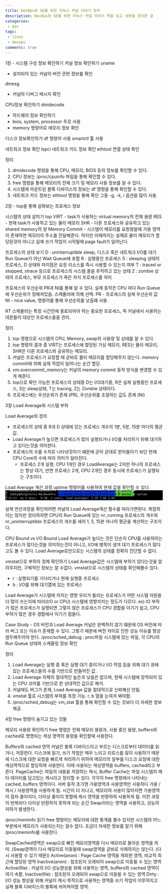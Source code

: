 ```yaml
---
title: DevOps와 SE를 위한 리눅스 커널 이야기 정리
description: DevOps와 SE를 위한 리눅스 커널 이야기 책을 읽고 내용을 정리한 글
categories:
 - dev
tags:
 - linux
 - devops
comments: true
---
```



1장 - 시스템 구성 정보 확인하기
커널 정보 확인하기
uname 
- 설치되어 있는 커널의 버전 관련 정보를 확인

dmesg 
- 커널의 디버그 메시지 확인

CPU정보 확인하기
dmidecode
- 하드웨어 정보 확인하기
- bios, system, processor 주로 사용
- memory 명령어로 메모리 정보 확인

디스크 정보확인하기
df 명령어 사용
smartctl 툴 사용

네트워크 정보 확인
lspci 네트워크 카드 정보 확인
ethtool 연결 상태 확인

정리
1. dmidecode 명령을 통해 CPU, 메모리, BIOS 등의 정보를 확인할 수 있다.
2. CPU 정보는 /proc/cpuinfo 파일을 통해 확인할 수 있다.
3. free 명령을 통해 메모리의 전체 크기 및 메모리 사용 정보를 알 수 있다.
4. 시스템에 마운트된 블록 디바이스의 정보는 df 명령을 통해 확인할 수 있다.
5. 네트워크 카드 정보는 ethtool 명령을 통해 확인 그중 -g, -k, i 옵션을 많이 사용.

2장 - top을 통해 살펴보는 프로세스 정보

시스템의 상태 살피기 
top 
VIRT - task가 사용하는 virtual memory의 전체 용량
RES - 현재 task가 사용하고 있는 물리 메모리
SHR - 다른 프로세스와 공유하고 있는 shared memory의 양
Memory Commit - 시스템이 메모리를 요청했을때 가용 영역이 존재하면 메모리의 주소를 전달해준다. 하지만 이때까지는 실제로 물리 메모리가 할당된것이 아니고 실제 쓰기 작업이 시작될때 page fault가 일어난다. 

프로세스의 상태 보기
D : uninterruptible sleep, 디스크 혹은 네트워크 I/O를 대기 Run Queue가 아닌 Wait Queue에 포함
R : 실행중인 프로세스
S : sleeping 상태의 프로세스, D 상태와 차이점은 요청 리소스를 즉시 사용할 수 있는지 여부
T : traced or stopped, strace 등으로 프로세스의 시스템 콜을 추적하고 있는 상태
Z : zombie 상태의 프로세스, 부모 프로세스가 죽은 자식 프로세스를 의미

프로세스의 우선순위
PR과 NI를 통해 알 수 있다. 
실제 동작은 CPU 마다 Run Queue에 우선순위가 정해져있음. 스케줄러에 의해 선택. 
PR - 프로세스의 실제 우선순위 값
NI - nice value, 명령어를 통해 우선순위를 낮출떄 사용.

RT 스케줄러는 특정 시간안에 종료되어야 하는 중요한 프로세스, 즉 커널에서 사용하는 데몬들이 대상인 프로세스들을 관리. 

정리
1. top 명령으로 시스템의 CPU, Memory, swap의 사용량 및 상태를 알 수 있다.
2. top 명령의 결과 중 VIRT는 프로세스에 할당된 가상 메모리, RES는 물리 메모리, SHR은 다른 프로세스와 공유하는 메모리.
3. 커널은 프로세스가 요청할 때 곧바로 물리 메모리를 할당해주지 않는다. memory commit에 의해 실제 작업이 일어나는 순간 할당. 
4. vm.overcommit_memory는 커널의 memory commit 동작 방식을 변경할 수 있게 해준다. 
5. top으로 확인 가능한 프로세스의 상태중 D는 I/O대기중, R은 실제 실행중인 프로세스, S는 sleep상태, T는 tracing, Z는 Zombie 상태이다. 
6. 프로세스에는 우선순위가 존재 (PR), 우선순위를 조절하는 값도 존재 (NI)

3장 Load Average와 시스템 부하

Load Average의 정의
- 프로세스의 상태 중 R과 D 상태에 있는 프로세스 개수의 1분, 5분, 15분 마다의 평균값. 
- Load Average가 높으면 프로세스가 많이 실행되거나 I/O를 처리하기 위해 대기하고 있다는것을 의미한다. 
- 프로세스의 수를 수치로 나타낸것이기 떄문에 곧이 곧대로 받아들이기 보단 현재 CPU Core의 수에 따라 의미가 달라진다. 
  - 프로세스 2개 실행, CPU 1개인 경우 LoadAverage는 2지만 하나의 프로세스는 항상 대기, 반면 프로세스 2개, CPU 2개인 경우 동시에 프로세스가 실행되는 구조이다. 

Load Average 계산 과정
uptime 명령어를 사용하여 현재 값을 확인할 수 있다. 
![uptime](/assets/images/post/linux-kernel/linux-kernel01.png)

실제 연산과정을 확인하려면 커널의 Load Average계산 함수를 따라가면된다. 
복잡하지는 않지만 정리하자면 CPU의 Run Queue에 있는 nr_running 프로세스의 개수와 nr_uninterruptible 프로세스의 개수를 세어 1, 5, 15분 마나의 평균을 계산하는 구조이다. 

CPU Bound vs I/O Bound
Load Average가 높다는 것은 단순히 CPU를 사용하려는 프로세스가 많다는것을 의미하는것이 아니고, I/O에 병목이 생겨 대기 프로세스가 많다고도 볼 수 있다. 
Load Average로만으로는 시스템의 상태를 정확히 진단할 수 없다.

vmstat으로 부하의 정체 확인하기
Load Average값은 시스템에 부하가 있다는것을 알려주지만, 구체적인 정보는 알 수없다. 
vmstat으로 시스템의 상태를 확인해볼수 있다. 
- r : 실행되기를 기다리거나 현재 실행중 프로세스
- b : I/O를 위해 대기열에 있는 프로세스

Load Average가 시스템에 끼치는 영향
우리가 돌리는 프로세스가 어떤 시스템 자원을 더 많이 쓰는지에 따라(I/O or CPU) 시스템에 영향끼치는 정도가 다르다. 
ex) IO 부하가 많은 프로세스가 실행되면 그렇지 않은 프로세스가 CPU 경합을 이기기 쉽고, CPU 부하가 많은 경우 경합에서 이기기 힘들다.

Case Study - OS 버전과 Load Average 
커널은 완벽하지 않기 떄문에 OS 버전에 따라 버그 또는 이슈가 존재할 수 있다. 
그렇기 때문에 버전 차이로 인한 성능 이슈를 항상 염두해두어야 한다. 
/proc/sched_debug : proc파일 시스템에 있는 파일, 각 CPU의 Run Queue 상태와 스케줄링 정보 확인

정리 
1. Load Average는 실행 중 혹은 실행 대기 중이거나 I/O 작업 등을 위해 대기 큐에 있는 프로세스들의 수를 기반으로 만들어진 값. 
2. Load Average 자체의 절대적인 높은과 낮음은 없으며, 현재 시스템에 장착되어 있는 CPU 코어를 기반으로 한 상대적인 값으로 해석. 
3. 커널에도 버그가 존재, Load Average 값을 절대적으로 신뢰해선 안됨.
4. vmstat 툴로 시스템의 부하를 측정 가능. r, b 열을 눈여겨 봐야함. 
5. /proc/sched_debug는 vm_stat 툴을 통해 확인할 수 있는 것보다 더 자세한 정보 제공. 

4장 free 명령이 숨기고 있는 것들

메모리 사용량 확인하기
free 명령은 전체 메모리 용량과, 사용 중인 용량, buffers와 cached로 명명되는 캐싱 영역의 용량을 확인할때 사용한다.

Buffers와 cached 영역
커널은 블록 디바이스라고 부르는 디스크로부터 데이터를 읽거나, 저장한다. 디스크에 읽기, 쓰기 작업은 매우 느리고 리로스를 많이 사용하기 때문에
디스크에 대한 요청을 빠르게 처리하기 위하여 메모리의 일부를 디스크 요청에 대한 캐싱역역으로 할당하여 사용한다. 이때 사용되는 캐싱영역을 
buffers, cached라고 부른다.
PageCache는 파일의 내용을 저장하는 캐시, Buffer Cache는 파일 시스템의 메타 데이터를 담고있는 캐시라고 정리할 수 있다. 
각각이 free 명령에서 나타내는 cached, buffers 영역이다. 
서버 동작 초기엔 가용영역과 사용영역만 사용하다 가용 / 캐시 / 사용영역을 사용하게 됨. 
시간이 더 지나고, 메모리의 사용이 많아지면 가용영역이 점차 줄어지다, 더이상 줄이지 못할때 캐시 영역을 반환하여 사용하게 됨. 
이런 과정이 반복되다 더이상 반환하지 못하게 되는 순간 Swap이라는 영역을 사용하고, 성능의 저하가 발생한다. 

/proc/meminfo 읽기
free 명령어는 메모리에 대한 통계를 볼수 있지만 시스템의 어느 부분에서 메모리가 사용되는지는 알수 없다. 
조금더 자세한 정보를 알기 위해 /proc/meminfo를 사용한다.

SwapCached영역은 swap으로 빠진 메모리영역중 다시 메모리로 돌아온 영역을 의미. (Swap영역이 다시 메모리로 이동될때 swap영역을 곧바로 삭제하지는 않는다. (다시 사용할 수 있기 때문))
Active(anon) : Page Cache 영역을 제외한 영역, 비교적 최근에 할당된 영역
Inactive(anon) : 참조된지 오래되어 swap으로 이동될 수 있는 영역
Active(file) : 커널의 I/O 성능향상을 위해 사용하는 영역, buffers와 cached 영역이 여기 속함. 
Inactive(file) : 참조된지 오래되어 swap으로 이동될 수 있는 영역
Dirty : I/O 성능 향상을 위해 커널이 캐시 목적으로 사용하는 영역중 쓰기 작업이 이루어지고 실제 블록 디바이스의 블록에 씌어져야할 영역. 
